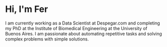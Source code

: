 # Hi, I'm Fer

I am currently working as a Data Scientist at Despegar.com and completing my PhD at the Institute of Biomedical Engineering at the University of Buenos Aires. I am passionate about automating repetitive tasks and solving complex problems with simple solutions.
